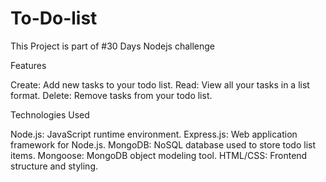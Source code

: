 # To-Do-list
This Project is part of #30 Days Nodejs challenge

Features

Create: Add new tasks to your todo list.
Read: View all your tasks in a list format.
Delete: Remove tasks from your todo list.

Technologies Used

Node.js: JavaScript runtime environment.
Express.js: Web application framework for Node.js.
MongoDB: NoSQL database used to store todo list items.
Mongoose: MongoDB object modeling tool.
HTML/CSS: Frontend structure and styling.
